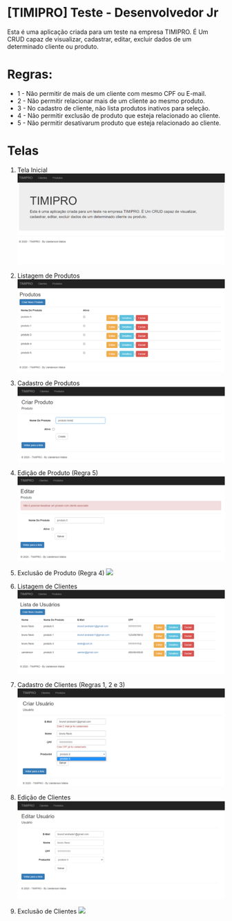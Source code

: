 # [TIMIPRO] Teste - Desenvolvedor Jr
Esta é uma aplicação criada para um teste na empresa TIMIPRO. É Um CRUD capaz de visualizar, cadastrar, editar, excluir dados de um determinado cliente ou produto.

# Regras:
* 1 - Não permitir de mais de um cliente com mesmo CPF ou E-mail.
* 2 - Não permitir relacionar mais de um cliente ao mesmo produto.
* 3 - No cadastro de cliente, não lista produtos inativos para seleção.
* 4 - Não permitir exclusão de produto que esteja relacionado ao cliente.
* 5 - Não permitir desativarum produto que esteja relacionado ao cliente.

# Telas
1. Tela Inicial
![](https://raw.githubusercontent.com/UandersonS/timipro-teste-dev-jr/main/projeto-imagens/001%20-%20Tela%20Inicial.PNG)

2. Listagem de Produtos
![](https://raw.githubusercontent.com/UandersonS/timipro-teste-dev-jr/main/projeto-imagens/004%20-%20Produtos%20-%20Lista.PNG)

3. Cadastro de Produtos
![](https://raw.githubusercontent.com/UandersonS/timipro-teste-dev-jr/main/projeto-imagens/005%20-%20Produtos%20-%20Cadastro.PNG)

4. Edição de Produto (Regra 5)
![](https://raw.githubusercontent.com/UandersonS/timipro-teste-dev-jr/main/projeto-imagens/007%20-%20Produtos%20-%20Edi%C3%A7%C3%A3o%20-%20Regras.PNG)

5. Exclusão de Produto (Regra 4)
![](https://raw.githubusercontent.com/UandersonS/timipro-teste-dev-jr/main/projeto-imagens/006%20-%20Produtos%20-%20Exclus%C3%A3o%20-%20Regra.PNG)

6. Listagem de Clientes
![](https://raw.githubusercontent.com/UandersonS/timipro-teste-dev-jr/main/projeto-imagens/002%20-%20Clientes%20-%20Lista.PNG)

7. Cadastro de Clientes (Regras 1, 2 e 3)
![](https://raw.githubusercontent.com/UandersonS/timipro-teste-dev-jr/main/projeto-imagens/003%20-%20Clientes%20-%20Cadastro%20-%20Regras.PNG)

8. Edição de Clientes
![](https://raw.githubusercontent.com/UandersonS/timipro-teste-dev-jr/main/projeto-imagens/008%20-%20Clientes%20-%20Edi%C3%A7%C3%A3o.PNG)

9. Exclusão de Clientes
![](https://raw.githubusercontent.com/UandersonS/timipro-teste-dev-jr/main/projeto-imagens/009%20-%20Clientes%20-%20Exclus%C3%A3o.PNG)
